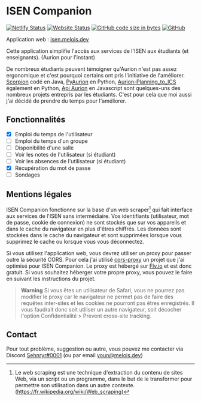 # ISEN Companion

[![Netlify Status](https://img.shields.io/netlify/6309014f-efa4-4fce-a934-37abf996f123)](https://app.netlify.com/sites/isen-companion/deploys)
[![Website Status](https://img.shields.io/website?url=https%3A%2F%2Fisen.melois.dev)][website-url]
[![GitHub code size in bytes](https://img.shields.io/github/languages/code-size/sehnryr/isen_companion)](#)
[![GitHub](https://img.shields.io/github/license/sehnryr/isen_companion)](#)

Application web : [isen.melois.dev][website-url]

Cette application simplifie l'accès aux services de l'ISEN aux étudiants (et enseignants). (Aurion pour l'instant)

De nombreux étudiants peuvent témoigner qu'Aurion n'est pas assez ergonomique et c'est pourquoi certains ont pris l'initiative de l'améliorer. [Scorpion](https://github.com/LiamAbyss/Scorpion) codé en Java, [PyAurion](https://github.com/MylowMntr/PyAurion) en Python, [Aurion-Planning_to_ICS](https://github.com/Victor-Loos/Aurion-Planning_to_ICS) également en Python, [Api Aurion](https://github.com/nicolegrimpeur/apiAurion) en Javascript sont quelques-uns des nombreux projets entrepris par les étudiants. C'est pour cela que moi aussi j'ai décidé de prendre du temps pour l'améliorer.

[website-url]: https://isen.melois.dev/

## Fonctionnalités

- [x] Emploi du temps de l'utilisateur
- [ ] Emploi du temps d'un groupe
- [ ] Disponibilité d'une salle
- [ ] Voir les notes de l'utilisateur (si étudiant)
- [ ] Voir les absences de l'utilisateur (si étudiant)
- [x] Récupération du mot de passe
- [ ] Sondages

## Mentions légales

ISEN Companion fonctionne sur la base d'un web scraper[^1] qui fait interface aux services de l'ISEN sans intermédiaire. Vos identifiants (utilisateur, mot de passe, cookie de connexion) ne sont stockés que sur vos appareils et dans le cache du navigateur en plus d'êtres chiffrés. Les données sont stockées dans le cache du navigateur et sont supprimées lorsque vous supprimez le cache ou lorsque vous vous déconnectez.

Si vous utilisez l'application web, vous devrez utiliser un proxy pour passer outre la sécurité CORS. Pour cela j'ai utilisé [cors-proxy](https://github.com/sehnryr/cors-proxy) un projet que j'ai optimisé pour ISEN Companion. Le proxy est hébergé sur [Fly.io](https://fly.io/) et est donc gratuit. Si vous souhaitez héberger votre propre proxy, vous pouvez le faire en suivant les instructions du projet.

> **Warning**
> Si vous êtes un utilisateur de Safari, vous ne pourrez pas modifier le proxy car le navigateur ne permet pas de faire des requêtes inter-sites et les cookies ne pourront pas êtres enregistrés. Il vous faudrait donc soit utiliser un autre navigateur, soit décocher l'option Confidentialité > Prevent cross-site tracking.

[^1]: Le web scraping est une technique d'extraction du contenu de sites Web, via un script ou un programme, dans le but de le transformer pour permettre son utilisation dans un autre contexte. (https://fr.wikipedia.org/wiki/Web_scraping)

## Contact

Pour tout problème, suggestion ou autre, vous pouvez me contacter via Discord [Sehnryr#0001](https://discord.com/users/230563291146092545) (ou par email [youn@melois.dev](mailto:youn@melois.dev))